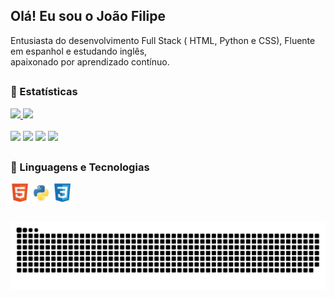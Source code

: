 ## Olá! Eu sou o João Filipe

<div class="bio">
  <p>Entusiasta do desenvolvimento Full Stack ( HTML,  Python e CSS), Fluente em espanhol e estudando inglês,<br>
    apaixonado por aprendizado contínuo. </p>
</div>

##

<div class="estatistica">
  <h3>🤖 Estatísticas</h3>
  <a href="https://github.com/Filiple15">
  <img height="160em" src="https://github-readme-stats.vercel.app/api?username=Filiple15&show_icons=true&theme=gruvbox&include_all_commits=true&count_private=true"/>
  <img height="160em" src="https://github-readme-stats.vercel.app/api/top-langs/?username=Filiple15&layout=compact&langs_count=16&theme=gruvbox"/>
</div><br>

<div class="sociais">
  <a href="https://www.youtube.com/@Pudim_God_PvP" target="_blank"><img src="https://img.shields.io/badge/YouTube-FF0000?style=for-the-badge&logo=youtube&logoColor=white" target="_blank"></a>
  <a href="https://www.instagram.com/joao_fl_015/" target="_blank"><img src="https://img.shields.io/badge/-Instagram-%23E4405F?style=for-the-badge&logo=instagram&logoColor=white" target="_blank"></a>
  <a href="https://discord.com/channels/886368488631988244/997083821046497300" target="_blank"><img src="https://img.shields.io/badge/Discord-7289DA?style=for-the-badge&logo=discord&logoColor=white" target="_blank"></a> 
  <a href = "mailto:joaofilipeleandrodossantos9@mail.com"><img src="https://img.shields.io/badge/-Gmail-%23333?style=for-the-badge&logo=gmail&logoColor=white" target="_blank"></a>
</div>


##

<div style="display: inline_block"; class="tecnologias">
  <h3>🤖 Linguagens e Tecnologias</h3>
  <img align="center" alt="Rafa-HTML" height="30" width="30" src="https://raw.githubusercontent.com/devicons/devicon/master/icons/html5/html5-original.svg">
  <img align="center" alt="Rafa-Python" height="30" width="30" src="https://raw.githubusercontent.com/devicons/devicon/master/icons/python/python-original.svg">
  <img align="center" alt="Rafa-CSS" height="30" width="30" src="https://raw.githubusercontent.com/devicons/devicon/master/icons/css3/css3-original.svg">
</div><br>
    
![GitHub Snake](https://github.com/Platane/snk/raw/output/github-contribution-grid-snake.svg)


